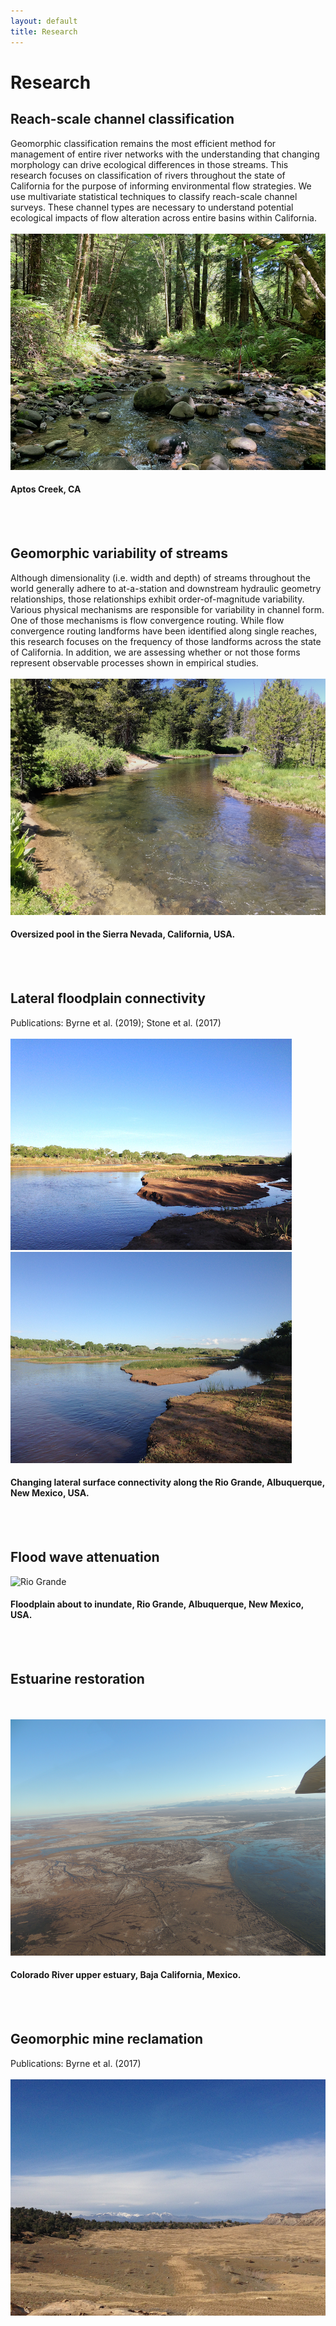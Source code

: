 ```yaml
---
layout: default
title: Research
---
```


# Research

## Reach-scale channel classification
Geomorphic classification remains the most efficient method for management of entire river networks with the understanding that changing morphology can drive ecological differences in those streams. This research focuses on classification of rivers throughout the state of California for the purpose of informing environmental flow strategies. We use multivariate statistical techniques to classify reach-scale channel surveys. These channel types are necessary to understand potential ecological impacts of flow alteration across entire basins within California.
<br/><br/>
![Aptos Creek Survey](/images/aptos.png)
#### Aptos Creek, CA
<br/><br/>

## Geomorphic variability of streams
Although dimensionality (i.e. width and depth) of streams throughout the world generally adhere to at-a-station and downstream hydraulic geometry relationships, those relationships exhibit order-of-magnitude variability. Various physical mechanisms are responsible for variability in channel form. One of those mechanisms is flow convergence routing. While flow convergence routing landforms have been identified along single reaches, this research focuses on the frequency of those landforms across the state of California. In addition, we are assessing whether or not those forms represent observable processes shown in empirical studies.
<br/><br/>
![Sierra oversized channel](/images/Sierra_riffle_pool.png)
#### Oversized pool in the Sierra Nevada, California, USA.
<br/><br/>

## Lateral floodplain connectivity	
Publications: Byrne et al. (2019); Stone et al. (2017)
<br/><br/> 
![Lower connectivity](/images/pulse_01.jpg) ![Higher connectivity](/images/pulse_02.jpg)
#### Changing lateral surface connectivity along the Rio Grande, Albuquerque, New Mexico, USA.
<br/><br/>  

## Flood wave attenuation
![Rio Grande](/images/RioGrande.jpg_)
#### Floodplain about to inundate, Rio Grande, Albuquerque, New Mexico, USA.
<br/><br/>

## Estuarine restoration
<br/><br/> 
![CO River Estuary](/images/COdelta.png)
#### Colorado River upper estuary, Baja California, Mexico.
<br/><br/>

## Geomorphic mine reclamation
Publications: Byrne et al. (2017)
<br/><br/>
![La Plata Mine](/images/La_Plata_02.jpg)